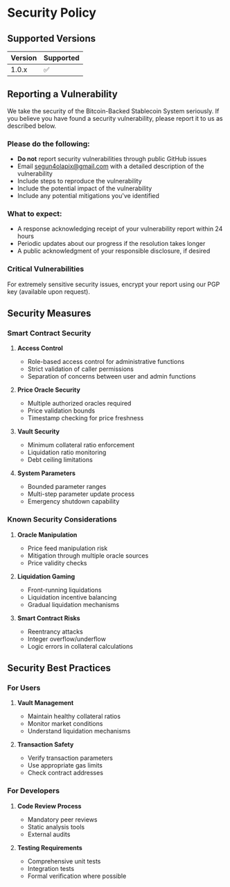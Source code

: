 # Security Policy

## Supported Versions

| Version | Supported          |
| ------- | ------------------ |
| 1.0.x   | :white_check_mark: |

## Reporting a Vulnerability

We take the security of the Bitcoin-Backed Stablecoin System seriously. If you believe you have found a security vulnerability, please report it to us as described below.

### Please do the following:

- **Do not** report security vulnerabilities through public GitHub issues
- Email segun4olapix@gmail.com with a detailed description of the vulnerability
- Include steps to reproduce the vulnerability
- Include the potential impact of the vulnerability
- Include any potential mitigations you've identified

### What to expect:

- A response acknowledging receipt of your vulnerability report within 24 hours
- Periodic updates about our progress if the resolution takes longer
- A public acknowledgment of your responsible disclosure, if desired

### Critical Vulnerabilities

For extremely sensitive security issues, encrypt your report using our PGP key (available upon request).

## Security Measures

### Smart Contract Security

1. **Access Control**

   - Role-based access control for administrative functions
   - Strict validation of caller permissions
   - Separation of concerns between user and admin functions

2. **Price Oracle Security**

   - Multiple authorized oracles required
   - Price validation bounds
   - Timestamp checking for price freshness

3. **Vault Security**

   - Minimum collateral ratio enforcement
   - Liquidation ratio monitoring
   - Debt ceiling limitations

4. **System Parameters**
   - Bounded parameter ranges
   - Multi-step parameter update process
   - Emergency shutdown capability

### Known Security Considerations

1. **Oracle Manipulation**

   - Price feed manipulation risk
   - Mitigation through multiple oracle sources
   - Price validity checks

2. **Liquidation Gaming**

   - Front-running liquidations
   - Liquidation incentive balancing
   - Gradual liquidation mechanisms

3. **Smart Contract Risks**
   - Reentrancy attacks
   - Integer overflow/underflow
   - Logic errors in collateral calculations

## Security Best Practices

### For Users

1. **Vault Management**

   - Maintain healthy collateral ratios
   - Monitor market conditions
   - Understand liquidation mechanisms

2. **Transaction Safety**
   - Verify transaction parameters
   - Use appropriate gas limits
   - Check contract addresses

### For Developers

1. **Code Review Process**

   - Mandatory peer reviews
   - Static analysis tools
   - External audits

2. **Testing Requirements**
   - Comprehensive unit tests
   - Integration tests
   - Formal verification where possible
